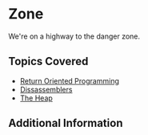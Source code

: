 # Zone
We're on a highway to the danger zone.
## Topics Covered

- [Return Oriented Programming](/binary-exploitation/return-oriented-programming/)
- [Dissassemblers](/reverse-engineering/what-are-disassemblers/)
- [The Heap](/binary-exploitation/what-is-the-heap/)
## Additional Information

